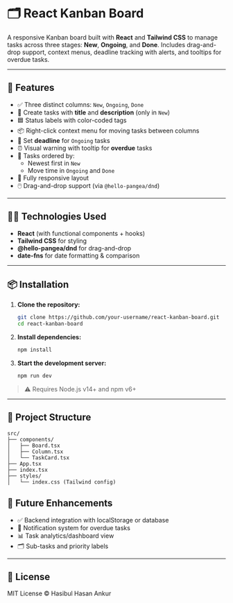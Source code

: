 # 🗂️ React Kanban Board

A responsive Kanban board built with **React** and **Tailwind CSS** to manage tasks across three stages: **New**, **Ongoing**, and **Done**. Includes drag-and-drop support, context menus, deadline tracking with alerts, and tooltips for overdue tasks.

---

## 🚀 Features

- ✅ Three distinct columns: `New`, `Ongoing`, `Done`
- 📝 Create tasks with **title** and **description** (only in `New`)
- 🟦 Status labels with color-coded tags
- 📦 Right-click context menu for moving tasks between columns
- 📆 Set **deadline** for `Ongoing` tasks
- ⏰ Visual warning with tooltip for **overdue** tasks
- 🔄 Tasks ordered by:
  - Newest first in `New`
  - Move time in `Ongoing` and `Done`
- 📱 Fully responsive layout
- 🖱️ Drag-and-drop support (via `@hello-pangea/dnd`)

---

## 🧑‍💻 Technologies Used

- **React** (with functional components + hooks)
- **Tailwind CSS** for styling
- **@hello-pangea/dnd** for drag-and-drop
- **date-fns** for date formatting & comparison

---

## 📦 Installation

1. **Clone the repository:**

   ```bash
   git clone https://github.com/your-username/react-kanban-board.git
   cd react-kanban-board
   ```

2. **Install dependencies:**

   ```bash
   npm install
   ```

3. **Start the development server:**
   ```bash
   npm run dev
   ```

> ⚠️ Requires Node.js v14+ and npm v6+

---

## 📁 Project Structure

```
src/
├── components/
│   ├── Board.tsx
│   ├── Column.tsx
│   └── TaskCard.tsx
├── App.tsx
├── index.tsx
├── styles/
│   └── index.css (Tailwind config)
```

## 🔧 Future Enhancements

- ✅ Backend integration with localStorage or database
- 🔔 Notification system for overdue tasks
- 📊 Task analytics/dashboard view
- 🗂️ Sub-tasks and priority labels

---

## 📄 License

MIT License © Hasibul Hasan Ankur
